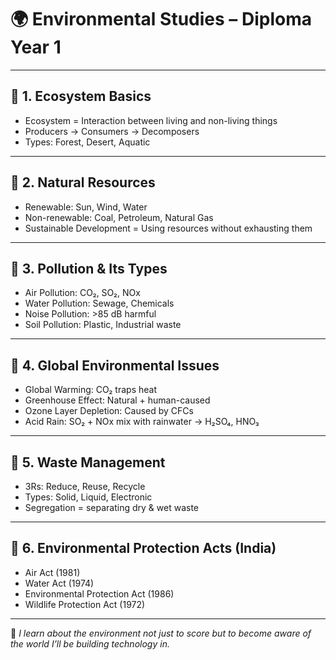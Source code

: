# 🌍 Environmental Studies – Diploma Year 1

---

## 🔹 1. Ecosystem Basics

- Ecosystem = Interaction between living and non-living things  
- Producers → Consumers → Decomposers  
- Types: Forest, Desert, Aquatic

---

## 🔹 2. Natural Resources

- Renewable: Sun, Wind, Water  
- Non-renewable: Coal, Petroleum, Natural Gas  
- Sustainable Development = Using resources without exhausting them

---

## 🔹 3. Pollution & Its Types

- Air Pollution: CO₂, SO₂, NOx  
- Water Pollution: Sewage, Chemicals  
- Noise Pollution: >85 dB harmful  
- Soil Pollution: Plastic, Industrial waste

---

## 🔹 4. Global Environmental Issues

- Global Warming: CO₂ traps heat  
- Greenhouse Effect: Natural + human-caused  
- Ozone Layer Depletion: Caused by CFCs  
- Acid Rain: SO₂ + NOx mix with rainwater → H₂SO₄, HNO₃

---

## 🔹 5. Waste Management

- 3Rs: Reduce, Reuse, Recycle  
- Types: Solid, Liquid, Electronic  
- Segregation = separating dry & wet waste

---

## 🔹 6. Environmental Protection Acts (India)

- Air Act (1981)  
- Water Act (1974)  
- Environmental Protection Act (1986)  
- Wildlife Protection Act (1972)

---

🧠 *I learn about the environment not just to score but to become aware of the world I’ll be building technology in.*
